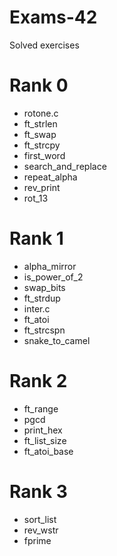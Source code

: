 # Exams-42
Solved exercises

# Rank 0
- rotone.c
- ft_strlen
- ft_swap
- ft_strcpy
- first_word
- search_and_replace
- repeat_alpha
- rev_print
- rot_13

# Rank 1
- alpha_mirror
- is_power_of_2
- swap_bits
- ft_strdup
- inter.c
- ft_atoi
- ft_strcspn
- snake_to_camel

# Rank 2
- ft_range
- pgcd
- print_hex
- ft_list_size
- ft_atoi_base

# Rank 3
- sort_list
- rev_wstr
- fprime
